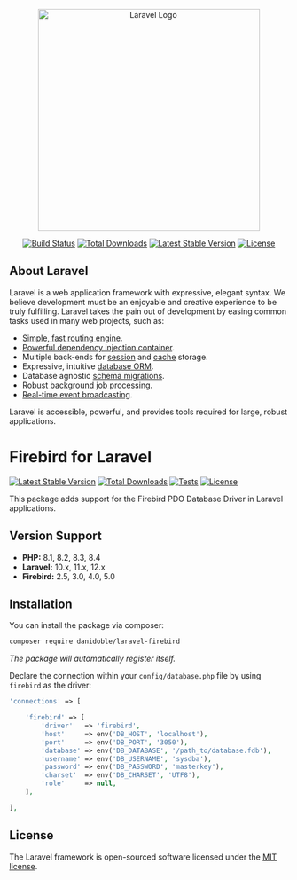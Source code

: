 <p align="center"><a href="https://laravel.com" target="_blank"><img src="https://raw.githubusercontent.com/laravel/art/master/logo-lockup/5%20SVG/2%20CMYK/1%20Full%20Color/laravel-logolockup-cmyk-red.svg" width="400" alt="Laravel Logo"></a></p>

<p align="center">
<a href="https://github.com/laravel/framework/actions"><img src="https://github.com/laravel/framework/workflows/tests/badge.svg" alt="Build Status"></a>
<a href="https://packagist.org/packages/laravel/framework"><img src="https://img.shields.io/packagist/dt/laravel/framework" alt="Total Downloads"></a>
<a href="https://packagist.org/packages/laravel/framework"><img src="https://img.shields.io/packagist/v/laravel/framework" alt="Latest Stable Version"></a>
<a href="https://packagist.org/packages/laravel/framework"><img src="https://img.shields.io/packagist/l/laravel/framework" alt="License"></a>
</p>

## About Laravel

Laravel is a web application framework with expressive, elegant syntax. We believe development must be an enjoyable and creative experience to be truly fulfilling. Laravel takes the pain out of development by easing common tasks used in many web projects, such as:

- [Simple, fast routing engine](https://laravel.com/docs/routing).
- [Powerful dependency injection container](https://laravel.com/docs/container).
- Multiple back-ends for [session](https://laravel.com/docs/session) and [cache](https://laravel.com/docs/cache) storage.
- Expressive, intuitive [database ORM](https://laravel.com/docs/eloquent).
- Database agnostic [schema migrations](https://laravel.com/docs/migrations).
- [Robust background job processing](https://laravel.com/docs/queues).
- [Real-time event broadcasting](https://laravel.com/docs/broadcasting).

Laravel is accessible, powerful, and provides tools required for large, robust applications.


# Firebird for Laravel

[![Latest Stable Version](https://poser.pugx.org/danidoble/laravel-firebird/v/stable)](https://packagist.org/packages/danidoble/laravel-firebird)
[![Total Downloads](https://poser.pugx.org/danidoble/laravel-firebird/downloads)](https://packagist.org/packages/danidoble/laravel-firebird)
[![Tests](https://github.com/danidoble/laravel-firebird/actions/workflows/tests.yml/badge.svg)](https://github.com/danidoble/laravel-firebird/actions/workflows/tests.yml)
[![License](https://poser.pugx.org/danidoble/laravel-firebird/license)](https://packagist.org/packages/danidoble/laravel-firebird)

This package adds support for the Firebird PDO Database Driver in Laravel applications.

## Version Support

- **PHP:** 8.1, 8.2, 8.3, 8.4
- **Laravel:** 10.x, 11.x, 12.x
- **Firebird:** 2.5, 3.0, 4.0, 5.0

## Installation

You can install the package via composer:

```bash
composer require danidoble/laravel-firebird
```

_The package will automatically register itself._

Declare the connection within your `config/database.php` file by using `firebird` as the
driver:

```php
'connections' => [

    'firebird' => [
        'driver'   => 'firebird',
        'host'     => env('DB_HOST', 'localhost'),
        'port'     => env('DB_PORT', '3050'),
        'database' => env('DB_DATABASE', '/path_to/database.fdb'),
        'username' => env('DB_USERNAME', 'sysdba'),
        'password' => env('DB_PASSWORD', 'masterkey'),
        'charset'  => env('DB_CHARSET', 'UTF8'),
        'role'     => null,
    ],

],
```

## License

The Laravel framework is open-sourced software licensed under the [MIT license](https://opensource.org/licenses/MIT).

